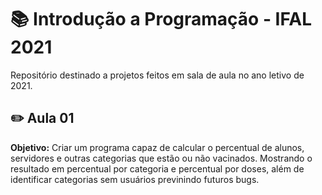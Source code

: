 # 📚 Introdução a Programação - IFAL 2021

Repositório destinado a projetos feitos em sala de aula no ano letivo de 2021.

## ✏️ Aula 01

**Objetivo:** Criar um programa capaz de calcular o percentual de alunos, servidores e outras categorias que estão ou não vacinados. Mostrando o resultado em percentual por categoria e percentual por doses, além de identificar categorias sem usuários previnindo futuros bugs.
